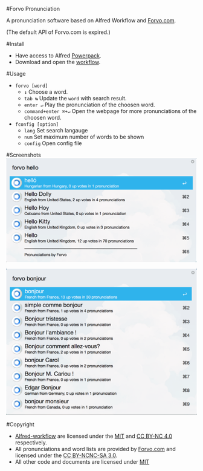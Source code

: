 #Forvo Pronunciation

A pronunciation software based on Alfred Workflow and [Forvo.com](http://www.forvo.com/).

(The default API of Forvo.com is expired.)

#Install
- Have access to Alfred [Powerpack](http://www.alfredapp.com/powerpack/).
- Download and open the [workflow](Forvo.alfredworkflow?raw=true).

#Usage
- `forvo [word]`
	- `↕` Choose a word.
	- `tab ↹` Update the `word` with search result.
	- `enter ↵` Play the pronunciation of the choosen word.
	- `command+enter ⌘+↵` Open the webpage for more pronunciations of the choosen word.
- `fconfig [option]`
	- `lang` Set search langauge
	- `num` Set maximum number of words to be shown
	- `config` Open config file
	


#Screenshots
![screenshot1](screenshots/screenshot1.png?raw=true)

![screenshot2](screenshots/screenshot2.png?raw=true)

#Copyright
- [Alfred-workflow](https://github.com/deanishe/alfred-workflow) are licensed under the [MIT](http://opensource.org/licenses/MIT) and [CC BY-NC 4.0](https://creativecommons.org/licenses/by-nc/4.0/legalcode) respectively.
- All pronunciations and word lists are provided by [Forvo.com](http://www.forvo.com/) and licensed under the [CC BY-NCNC-SA 3.0](https://creativecommons.org/licenses/by-nc-sa/3.0/).
- All other code and documents are licensed under [MIT](http://opensource.org/licenses/MIT)
